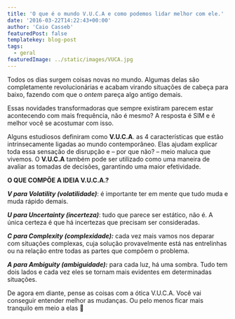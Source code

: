 ```yaml
---
title: 'O que é o mundo V.U.C.A e como podemos lidar melhor com ele.'
date: '2016-03-22T14:22:43+00:00'
author: 'Caio Casseb'
featuredPost: false
templatekey: blog-post
tags:
  - geral
featuredImage: ../static/images/VUCA.jpg
---
```


Todos os dias surgem coisas novas no mundo. Algumas delas são completamente revolucionárias e acabam virando situações de cabeça para baixo, fazendo com que o _ontem_ pareça algo antigo demais.

Essas novidades transformadoras que sempre existiram parecem estar acontecendo com mais frequência, não é mesmo? A resposta é SIM e é melhor você se acostumar com isso.

Alguns estudiosos definiram como **V.U.C.A**. as 4 características que estão intrinsecamente ligadas ao mundo contemporâneo. Elas ajudam explicar toda essa sensação de disrupção e – por que não? – meio maluca que vivemos. O **V.U.C.A** também pode ser utilizado como uma maneira de avaliar as tomadas de decisões, garantindo uma maior efetividade.

**O QUE COMPÕE A IDEIA V.U.C.A.?**

**_V para Volatility (volatilidade)_**: é importante ter em mente que tudo muda e muda rápido demais.

**_U para Uncertainty (incerteza)_**: tudo que parece ser estático, não é. A única certeza é que há incertezas que precisam ser consideradas.

**_C para Complexity (complexidade):_** cada vez mais vamos nos deparar com situações complexas, cuja solução provavelmente está nas entrelinhas ou na relação entre todas as partes que compõem o problema.

**_A para Ambiguity (ambiguidade):_** para cada luz, há uma sombra. Tudo tem dois lados e cada vez eles se tornam mais evidentes em determinadas situações.

De agora em diante, pense as coisas com a ótica V.U.C.A. Você vai conseguir entender melhor as mudanças. Ou pelo menos ficar mais tranquilo em meio a elas 🙂
